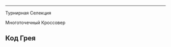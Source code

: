 ﻿
-----------------------------------------------
Турнирная Селекция

Многоточечный Кроссовер

Код Грея
-----------------------------------------------

